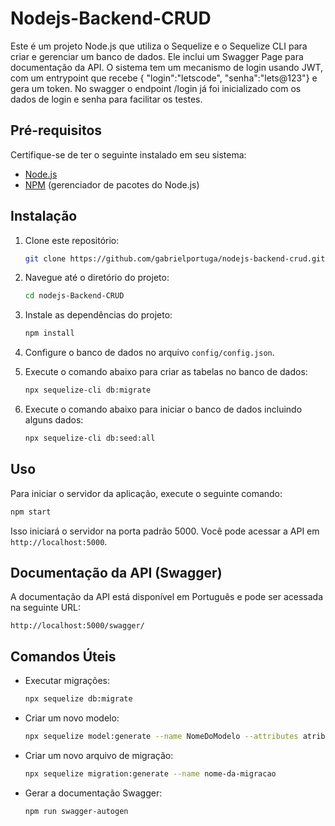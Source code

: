 # Nodejs-Backend-CRUD

Este é um projeto Node.js que utiliza o Sequelize e o Sequelize CLI para criar e gerenciar um banco de dados. Ele inclui um Swagger Page para documentação da API.
O sistema tem um mecanismo de login usando JWT, com um entrypoint que recebe { "login":"letscode", "senha":"lets@123"} e gera um token.
No swagger o endpoint /login já foi inicializado com os dados de login e senha para facilitar os testes. 
## Pré-requisitos

Certifique-se de ter o seguinte instalado em seu sistema:

-   [Node.js](https://nodejs.org/)
-   [NPM](https://www.npmjs.com/) (gerenciador de pacotes do Node.js)

## Instalação

1. Clone este repositório:

    ```bash
    git clone https://github.com/gabrielportuga/nodejs-backend-crud.git
    ```

2. Navegue até o diretório do projeto:

    ```bash
    cd nodejs-Backend-CRUD
    ```

3. Instale as dependências do projeto:

    ```bash
    npm install
    ```

4. Configure o banco de dados no arquivo `config/config.json`.

5. Execute o comando abaixo para criar as tabelas no banco de dados:

    ```bash
    npx sequelize-cli db:migrate
    ```
    
6. Execute o comando abaixo para iniciar o banco de dados incluindo alguns dados:

    ```bash
    npx sequelize-cli db:seed:all 
    ```    

## Uso

Para iniciar o servidor da aplicação, execute o seguinte comando:

```bash
npm start
```

Isso iniciará o servidor na porta padrão 5000. Você pode acessar a API em `http://localhost:5000`.

## Documentação da API (Swagger)

A documentação da API está disponível em Português e pode ser acessada na seguinte URL:

```
http://localhost:5000/swagger/
```

## Comandos Úteis

-   Executar migrações:

    ```bash
    npx sequelize db:migrate
    ```

-   Criar um novo modelo:

    ```bash
    npx sequelize model:generate --name NomeDoModelo --attributes atributo1:tipo, atributo2:tipo, ...
    ```

-   Criar um novo arquivo de migração:

    ```bash
    npx sequelize migration:generate --name nome-da-migracao
    ```

-   Gerar a documentação Swagger:

    ```bash
    npm run swagger-autogen
    ```


